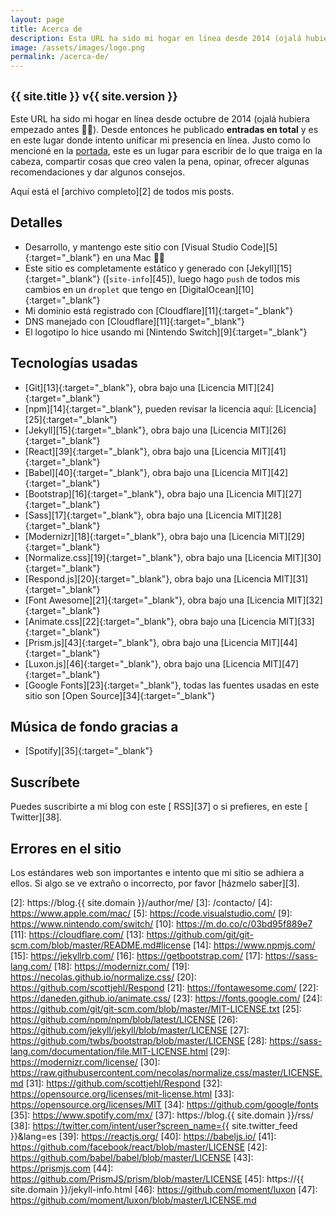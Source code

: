 ```yaml
---
layout: page
title: Acerca de
description: Esta URL ha sido mi hogar en línea desde 2014 (ojalá hubiera empezado antes 🤦‍♂️). Desde entonces he publicado 385 entradas en total y es en este lugar donde intento unificar mi presencia en línea.
image: /assets/images/logo.png
permalink: /acerca-de/
---
```


<h2 class="subtitulo text-center"><small class="text-muted">{{ site.title }} <span class="badge badge-success">v{{ site.version }}</span></small></h2>

Este URL ha sido mi hogar en línea desde octubre de 2014 (ojalá hubiera empezado antes 🤦‍♂️). Desde entonces he publicado **<span id="contador-posts"></span> entradas en total** y es en este lugar donde intento unificar mi presencia en línea. Justo como lo mencioné en la [portada][1], este es un lugar para escribir de lo que traiga en la cabeza, compartir cosas que creo valen la pena, opinar, ofrecer algunas recomendaciones y dar algunos consejos. 

Aquí está el [archivo completo][2] de todos mis posts.

## Detalles

- Desarrollo, y mantengo este sitio con [Visual Studio Code][5]{:target="_blank"} en una Mac 👨‍💻
- Este sitio es completamente estático y generado con [Jekyll][15]{:target="_blank"} ([<code>site-info</code>][45]), luego hago <code>push</code> de todos mis cambios en un <code>droplet</code> que tengo en [DigitalOcean][10]{:target="_blank"}
- Mi dominio está registrado con [Cloudflare][11]{:target="_blank"}
- DNS manejado con [Cloudflare][11]{:target="_blank"}
- El logotipo lo hice usando mi [Nintendo Switch][9]{:target="_blank"}

## Tecnologías usadas

- [Git][13]{:target="_blank"}, obra bajo una [Licencia MIT][24]{:target="_blank"}
- [npm][14]{:target="_blank"}, pueden revisar la licencia aquí: [Licencia][25]{:target="_blank"}
- [Jekyll][15]{:target="_blank"}, obra bajo una [Licencia MIT][26]{:target="_blank"}
- [React][39]{:target="_blank"}, obra bajo una [Licencia MIT][41]{:target="_blank"}
- [Babel][40]{:target="_blank"}, obra bajo una [Licencia MIT][42]{:target="_blank"}
- [Bootstrap][16]{:target="_blank"}, obra bajo una [Licencia MIT][27]{:target="_blank"}
- [Sass][17]{:target="_blank"}, obra bajo una [Licencia MIT][28]{:target="_blank"}
- [Modernizr][18]{:target="_blank"}, obra bajo una [Licencia MIT][29]{:target="_blank"}
- [Normalize.css][19]{:target="_blank"}, obra bajo una [Licencia MIT][30]{:target="_blank"}
- [Respond.js][20]{:target="_blank"}, obra bajo una [Licencia MIT][31]{:target="_blank"}
- [Font Awesome][21]{:target="_blank"}, obra bajo una [Licencia MIT][32]{:target="_blank"}
- [Animate.css][22]{:target="_blank"}, obra bajo una [Licencia MIT][33]{:target="_blank"}
- [Prism.js][43]{:target="_blank"}, obra bajo una [Licencia MIT][44]{:target="_blank"}
- [Luxon.js][46]{:target="_blank"}, obra bajo una [Licencia MIT][47]{:target="_blank"}
- [Google Fonts][23]{:target="_blank"}, todas las fuentes usadas en este sitio son [Open Source][34]{:target="_blank"}

## Música de fondo gracias a

- [Spotify][35]{:target="_blank"}

## Suscríbete

Puedes suscribirte a mi blog con este [<i class="fas fa-rss"></i> RSS][37] o si prefieres, en este [<i class="fab fa-twitter"></i> Twitter][38].

## Errores en el sitio

Los estándares web son importantes e intento que mi sitio se adhiera a ellos. Si algo se ve extraño o incorrecto, por favor [házmelo saber][3].

[1]: /
[2]: https://blog.{{ site.domain }}/author/me/
[3]: /contacto/
[4]: https://www.apple.com/mac/
[5]: https://code.visualstudio.com/
[9]: https://www.nintendo.com/switch/
[10]: https://m.do.co/c/03bd95f889e7
[11]: https://cloudflare.com/
[13]: https://github.com/git/git-scm.com/blob/master/README.md#license
[14]: https://www.npmjs.com/
[15]: https://jekyllrb.com/
[16]: https://getbootstrap.com/
[17]: https://sass-lang.com/
[18]: https://modernizr.com/
[19]: https://necolas.github.io/normalize.css/
[20]: https://github.com/scottjehl/Respond
[21]: https://fontawesome.com/
[22]: https://daneden.github.io/animate.css/
[23]: https://fonts.google.com/
[24]: https://github.com/git/git-scm.com/blob/master/MIT-LICENSE.txt
[25]: https://github.com/npm/npm/blob/latest/LICENSE
[26]: https://github.com/jekyll/jekyll/blob/master/LICENSE
[27]: https://github.com/twbs/bootstrap/blob/master/LICENSE
[28]: https://sass-lang.com/documentation/file.MIT-LICENSE.html
[29]: https://modernizr.com/license/
[30]: https://raw.githubusercontent.com/necolas/normalize.css/master/LICENSE.md
[31]: https://github.com/scottjehl/Respond
[32]: https://opensource.org/licenses/mit-license.html
[33]: https://opensource.org/licenses/MIT
[34]: https://github.com/google/fonts
[35]: https://www.spotify.com/mx/
[37]: https://blog.{{ site.domain }}/rss/
[38]: https://twitter.com/intent/user?screen_name={{ site.twitter_feed }}&lang=es
[39]: https://reactjs.org/
[40]: https://babeljs.io/
[41]: https://github.com/facebook/react/blob/master/LICENSE
[42]: https://github.com/babel/babel/blob/master/LICENSE
[43]: https://prismjs.com
[44]: https://github.com/PrismJS/prism/blob/master/LICENSE
[45]: https://{{ site.domain }}/jekyll-info.html
[46]: https://github.com/moment/luxon
[47]: https://github.com/moment/luxon/blob/master/LICENSE.md